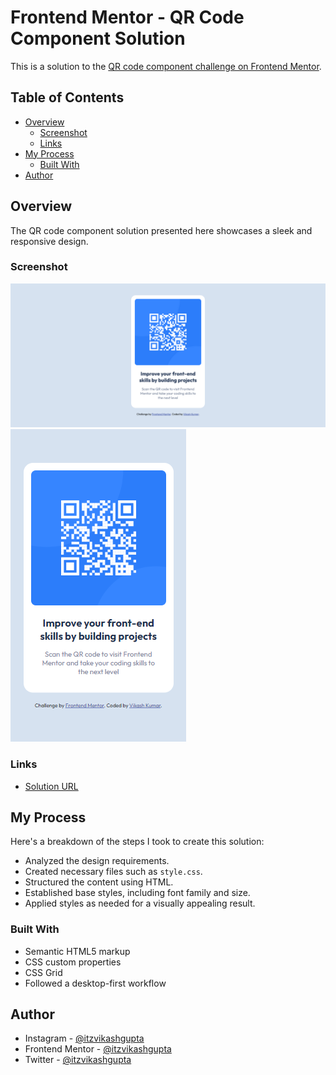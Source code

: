 # Frontend Mentor - QR Code Component Solution

This is a solution to the [QR code component challenge on Frontend Mentor](https://www.frontendmentor.io/challenges/qr-code-component-iux_sIO_H).

## Table of Contents

- [Overview](#overview)
  - [Screenshot](#screenshot)
  - [Links](#links)
- [My Process](#my-process)
  - [Built With](#built-with)
- [Author](#author)

## Overview

The QR code component solution presented here showcases a sleek and responsive design.

### Screenshot

![Desktop View:](./images/desktop-view-screenshot.png)
![Mobile View](./images/mobile-view-screenshot.png)

### Links

- [Solution URL](https://qr-code-component-soln.netlify.app/)

## My Process

Here's a breakdown of the steps I took to create this solution:

- Analyzed the design requirements.
- Created necessary files such as `style.css`.
- Structured the content using HTML.
- Established base styles, including font family and size.
- Applied styles as needed for a visually appealing result.

### Built With

- Semantic HTML5 markup
- CSS custom properties
- CSS Grid
- Followed a desktop-first workflow

## Author

- Instagram - [@itzvikashgupta](https://www.instagram.com/itzvikashgupta)
- Frontend Mentor - [@itzvikashgupta](https://www.frontendmentor.io/profile/itzvikashgupta)
- Twitter - [@itzvikashgupta](https://www.twitter.com/itzvikashgupta)
